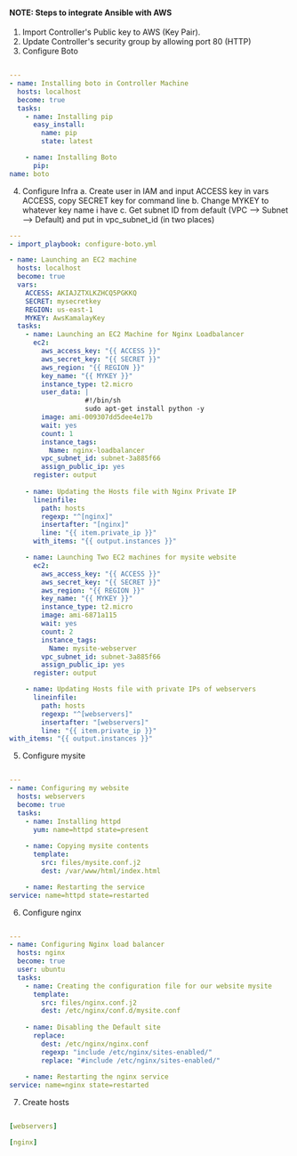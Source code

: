 #### NOTE: Steps to integrate Ansible with AWS

1. Import Controller's Public key to AWS (Key Pair).
2. Update Controller's security group by allowing port 80 (HTTP)
3. Configure Boto

```yml

---
- name: Installing boto in Controller Machine
  hosts: localhost
  become: true
  tasks:
    - name: Installing pip
      easy_install:
        name: pip
        state: latest

    - name: Installing Boto
      pip:
name: boto

```
4. Configure Infra
 a. Create user in IAM and input ACCESS key in vars ACCESS, copy SECRET key for command line
 b. Change MYKEY to whatever key name i have
 c. Get subnet ID from default (VPC --> Subnet --> Default) and put in vpc_subnet_id (in two places)

```yml 
---
- import_playbook: configure-boto.yml

- name: Launching an EC2 machine
  hosts: localhost
  become: true
  vars:
    ACCESS: AKIAJZTXLKZHCQ5PGKKQ
    SECRET: mysecretkey
    REGION: us-east-1
    MYKEY: AwsKamalayKey
  tasks:
    - name: Launching an EC2 Machine for Nginx Loadbalancer    
      ec2:
        aws_access_key: "{{ ACCESS }}"
        aws_secret_key: "{{ SECRET }}"
        aws_region: "{{ REGION }}"
        key_name: "{{ MYKEY }}"
        instance_type: t2.micro
        user_data: |
                   #!/bin/sh
                   sudo apt-get install python -y
        image: ami-009307dd5dee4e17b
        wait: yes
        count: 1
        instance_tags:
          Name: nginx-loadbalancer
        vpc_subnet_id: subnet-3a885f66
        assign_public_ip: yes
      register: output
    
    - name: Updating the Hosts file with Nginx Private IP
      lineinfile:
        path: hosts
        regexp: "^[nginx]"
        insertafter: "[nginx]"
        line: "{{ item.private_ip }}"
      with_items: "{{ output.instances }}"

    - name: Launching Two EC2 machines for mysite website
      ec2:
        aws_access_key: "{{ ACCESS }}"
        aws_secret_key: "{{ SECRET }}"
        aws_region: "{{ REGION }}"
        key_name: "{{ MYKEY }}"
        instance_type: t2.micro
        image: ami-6871a115
        wait: yes
        count: 2
        instance_tags:
          Name: mysite-webserver
        vpc_subnet_id: subnet-3a885f66
        assign_public_ip: yes
      register: output

    - name: Updating Hosts file with private IPs of webservers
      lineinfile:
        path: hosts
        regexp: "^[webservers]"
        insertafter: "[webservers]"
        line: "{{ item.private_ip }}"
with_items: "{{ output.instances }}"

```
5. Configure mysite

```yml

---
- name: Configuring my website
  hosts: webservers
  become: true
  tasks:
    - name: Installing httpd 
      yum: name=httpd state=present
  
    - name: Copying mysite contents
      template:
        src: files/mysite.conf.j2
        dest: /var/www/html/index.html

    - name: Restarting the service
service: name=httpd state=restarted

```

6. Configure nginx

```yml

---
- name: Configuring Nginx load balancer
  hosts: nginx
  become: true
  user: ubuntu
  tasks:
    - name: Creating the configuration file for our website mysite
      template:
        src: files/nginx.conf.j2 
        dest: /etc/nginx/conf.d/mysite.conf
    
    - name: Disabling the Default site
      replace:
        dest: /etc/nginx/nginx.conf
        regexp: "include /etc/nginx/sites-enabled/"
        replace: "#include /etc/nginx/sites-enabled/"
 
    - name: Restarting the nginx service
service: name=nginx state=restarted

```

7. Create hosts

```yml

[webservers]

[nginx]

```
